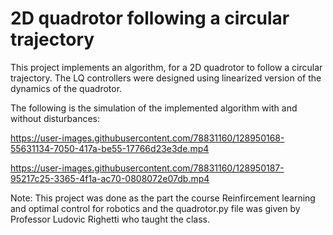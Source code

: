 # 2D quadrotor following a circular trajectory
This project implements an algorithm, for a 2D quadrotor to follow a circular trajectory. The LQ controllers were designed using linearized version of the dynamics of the quadrotor.

The following is the simulation of the implemented algorithm with and without disturbances:


https://user-images.githubusercontent.com/78831160/128950168-55631134-7050-417a-be55-17766d23e3de.mp4



https://user-images.githubusercontent.com/78831160/128950187-95217c25-3365-4f1a-ac70-0808072e07db.mp4



Note: This project was done as the part the course Reinfircement learning and optimal control for robotics and the quadrotor.py file was given by Professor Ludovic Righetti who taught the class.
